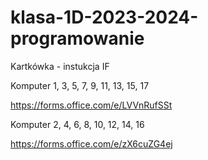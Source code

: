 # klasa-1D-2023-2024-programowanie


Kartkówka - instukcja IF

Komputer 1, 3, 5, 7, 9, 11, 13, 15, 17

https://forms.office.com/e/LVVnRufSSt

Komputer 2, 4, 6, 8, 10, 12, 14, 16

https://forms.office.com/e/zX6cuZG4ej
